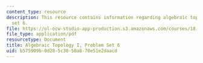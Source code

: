 ```yaml
---
content_type: resource
description: This resource contains information regarding algebraic topology I, problem
  set 6.
file: https://ol-ocw-studio-app-production.s3.amazonaws.com/courses/18-905-algebraic-topology-i-fall-2016/b575909b0d285c3050a870e51e2daacd_MIT18_905F16_pset6.pdf
file_type: application/pdf
resourcetype: Document
title: Algebraic Topology I, Problem Set 6
uid: b575909b-0d28-5c30-50a8-70e51e2daacd
---
```

